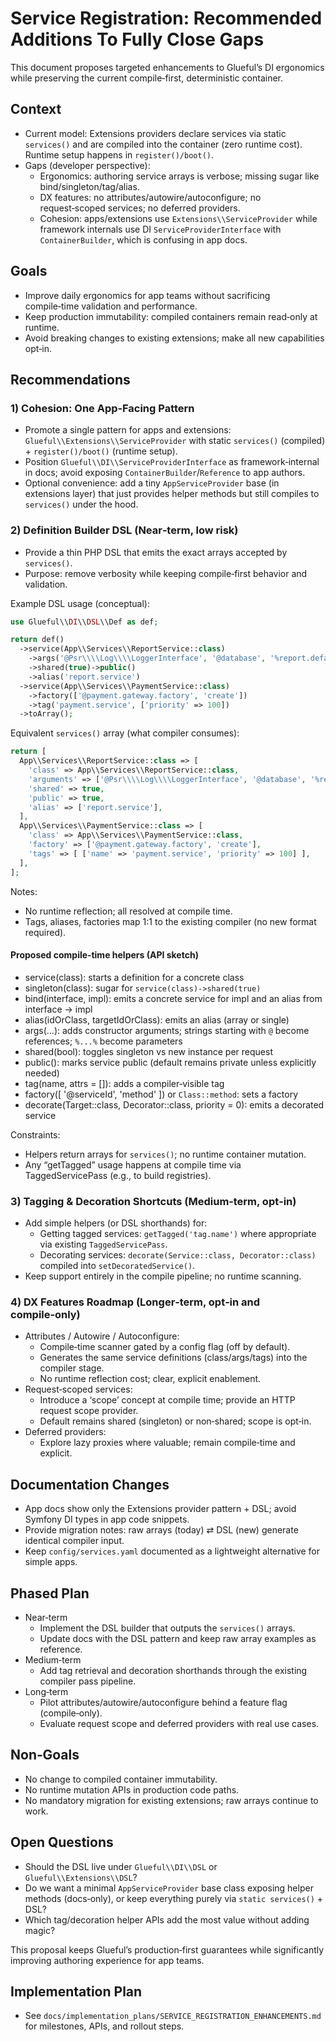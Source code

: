 # Service Registration: Recommended Additions To Fully Close Gaps

This document proposes targeted enhancements to Glueful’s DI ergonomics while preserving the current compile‑first, deterministic container.

## Context

- Current model: Extensions providers declare services via static `services()` and are compiled into the container (zero runtime cost). Runtime setup happens in `register()/boot()`.
- Gaps (developer perspective):
  - Ergonomics: authoring service arrays is verbose; missing sugar like bind/singleton/tag/alias.
  - DX features: no attributes/autowire/autoconfigure; no request‑scoped services; no deferred providers.
  - Cohesion: apps/extensions use `Extensions\\ServiceProvider` while framework internals use DI `ServiceProviderInterface` with `ContainerBuilder`, which is confusing in app docs.

## Goals

- Improve daily ergonomics for app teams without sacrificing compile‑time validation and performance.
- Keep production immutability: compiled containers remain read‑only at runtime.
- Avoid breaking changes to existing extensions; make all new capabilities opt‑in.

## Recommendations

### 1) Cohesion: One App‑Facing Pattern

- Promote a single pattern for apps and extensions: `Glueful\\Extensions\\ServiceProvider` with static `services()` (compiled) + `register()/boot()` (runtime setup).
- Position `Glueful\\DI\\ServiceProviderInterface` as framework‑internal in docs; avoid exposing `ContainerBuilder`/`Reference` to app authors.
- Optional convenience: add a tiny `AppServiceProvider` base (in extensions layer) that just provides helper methods but still compiles to `services()` under the hood.

### 2) Definition Builder DSL (Near‑term, low risk)

- Provide a thin PHP DSL that emits the exact arrays accepted by `services()`.
- Purpose: remove verbosity while keeping compile‑first behavior and validation.

Example DSL usage (conceptual):

```php
use Glueful\\DI\\DSL\\Def as def;

return def()
  ->service(App\\Services\\ReportService::class)
    ->args('@Psr\\\\Log\\\\LoggerInterface', '@database', '%report.default_window%')
    ->shared(true)->public()
    ->alias('report.service')
  ->service(App\\Services\\PaymentService::class)
    ->factory(['@payment.gateway.factory', 'create'])
    ->tag('payment.service', ['priority' => 100])
  ->toArray();
```

Equivalent `services()` array (what compiler consumes):

```php
return [
  App\\Services\\ReportService::class => [
    'class' => App\\Services\\ReportService::class,
    'arguments' => ['@Psr\\\\Log\\\\LoggerInterface', '@database', '%report.default_window%'],
    'shared' => true,
    'public' => true,
    'alias' => ['report.service'],
  ],
  App\\Services\\PaymentService::class => [
    'class' => App\\Services\\PaymentService::class,
    'factory' => ['@payment.gateway.factory', 'create'],
    'tags' => [ ['name' => 'payment.service', 'priority' => 100] ],
  ],
];
```

Notes:
- No runtime reflection; all resolved at compile time.
- Tags, aliases, factories map 1:1 to the existing compiler (no new format required).

#### Proposed compile‑time helpers (API sketch)

- service(class): starts a definition for a concrete class
- singleton(class): sugar for `service(class)->shared(true)`
- bind(interface, impl): emits a concrete service for impl and an alias from interface → impl
- alias(idOrClass, targetIdOrClass): emits an alias (array or single)
- args(...): adds constructor arguments; strings starting with `@` become references; `%...%` become parameters
- shared(bool): toggles singleton vs new instance per request
- public(): marks service public (default remains private unless explicitly needed)
- tag(name, attrs = []): adds a compiler‑visible tag
- factory([ '@serviceId', 'method' ]) or `Class::method`: sets a factory
- decorate(Target::class, Decorator::class, priority = 0): emits a decorated service

Constraints:
- Helpers return arrays for `services()`; no runtime container mutation.
- Any “getTagged” usage happens at compile time via TaggedServicePass (e.g., to build registries).

### 3) Tagging & Decoration Shortcuts (Medium‑term, opt‑in)

- Add simple helpers (or DSL shorthands) for:
  - Getting tagged services: `getTagged('tag.name')` where appropriate via existing `TaggedServicePass`.
  - Decorating services: `decorate(Service::class, Decorator::class)` compiled into `setDecoratedService()`.
- Keep support entirely in the compile pipeline; no runtime scanning.

### 4) DX Features Roadmap (Longer‑term, opt‑in and compile‑only)

- Attributes / Autowire / Autoconfigure:
  - Compile‑time scanner gated by a config flag (off by default).
  - Generates the same service definitions (class/args/tags) into the compiler stage.
  - No runtime reflection cost; clear, explicit enablement.
- Request‑scoped services:
  - Introduce a ‘scope’ concept at compile time; provide an HTTP request scope provider.
  - Default remains shared (singleton) or non‑shared; scope is opt‑in.
- Deferred providers:
  - Explore lazy proxies where valuable; remain compile‑time and explicit.

## Documentation Changes

- App docs show only the Extensions provider pattern + DSL; avoid Symfony DI types in app code snippets.
- Provide migration notes: raw arrays (today) ⇄ DSL (new) generate identical compiler input.
- Keep `config/services.yaml` documented as a lightweight alternative for simple apps.

## Phased Plan

- Near‑term
  - Implement the DSL builder that outputs the `services()` arrays.
  - Update docs with the DSL pattern and keep raw array examples as reference.
- Medium‑term
  - Add tag retrieval and decoration shorthands through the existing compiler pass pipeline.
- Long‑term
  - Pilot attributes/autowire/autoconfigure behind a feature flag (compile‑only).
  - Evaluate request scope and deferred providers with real use cases.

## Non‑Goals

- No change to compiled container immutability.
- No runtime mutation APIs in production code paths.
- No mandatory migration for existing extensions; raw arrays continue to work.

## Open Questions

- Should the DSL live under `Glueful\\DI\\DSL` or `Glueful\\Extensions\\DSL`?
- Do we want a minimal `AppServiceProvider` base class exposing helper methods (docs‑only), or keep everything purely via `static services()` + DSL?
- Which tag/decoration helper APIs add the most value without adding magic?

This proposal keeps Glueful’s production‑first guarantees while significantly improving authoring experience for app teams.

## Implementation Plan

- See `docs/implementation_plans/SERVICE_REGISTRATION_ENHANCEMENTS.md` for milestones, APIs, and rollout steps.
